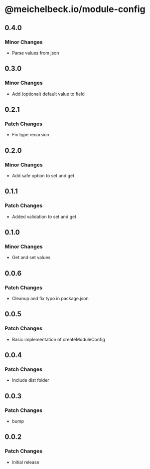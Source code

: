 # @meichelbeck.io/module-config

## 0.4.0

### Minor Changes

- Parse values from json

## 0.3.0

### Minor Changes

- Add (optional) default value to field

## 0.2.1

### Patch Changes

- Fix type recursion

## 0.2.0

### Minor Changes

- Add safe option to set and get

## 0.1.1

### Patch Changes

- Added validation to set and get

## 0.1.0

### Minor Changes

- Get and set values

## 0.0.6

### Patch Changes

- Cleanup and fix typo in package.json

## 0.0.5

### Patch Changes

- Basic implementation of createModuleConfig

## 0.0.4

### Patch Changes

- Include dist folder

## 0.0.3

### Patch Changes

- bump

## 0.0.2

### Patch Changes

- Initial release
